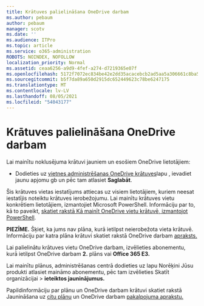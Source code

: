 ```yaml
---
title: Krātuves palielināšana OneDrive darbam
ms.author: pebaum
author: pebaum
manager: scotv
ms.date: ''
ms.audience: ITPro
ms.topic: article
ms.service: o365-administration
ROBOTS: NOINDEX, NOFOLLOW
localization_priority: Normal
ms.assetid: ceaa6256-a9d9-4fef-a274-d7219365e07f
ms.openlocfilehash: 5172f7072ec834be42e2dd35acacebcb2ad5aa5a306661c8ba5ff6ed888f63f1
ms.sourcegitcommit: b5f7da89a650d2915dc652449623c78be6247175
ms.translationtype: MT
ms.contentlocale: lv-LV
ms.lasthandoff: 08/05/2021
ms.locfileid: "54043177"
---
```

# <a name="how-to-increase-storage-in-onedrive-for-business"></a>Krātuves palielināšana OneDrive darbam

Lai mainītu noklusējuma krātuvi jauniem un esošiem OneDrive lietotājiem:
  
- Dodieties uz [vietnes administrēšanas OneDrive krātuves](https://admin.onedrive.com/?v=StorageSettings)lapu , ievadiet jaunu apjomu gb un pēc tam atlasiet **Saglabāt**.

Šis krātuves vietas iestatījums attiecas uz visiem lietotājiem, kuriem neesat iestatījis noteiktu krātuves ierobežojumu. Lai mainītu krātuves vietu konkrētiem lietotājiem, izmantojiet Microsoft PowerShell. Informāciju par to, kā to paveikt, [skatiet rakstā Kā mainīt OneDrive vietu krātuvē, izmantojot PowerShell](https://docs.microsoft.com/onedrive/change-user-storage).

**PIEZĪME.** Šķiet, ka jums nav plāna, kurā ietilpst neierobežota vieta krātuvē. Informāciju par katra plāna krātuvi skatiet rakstā OneDrive darbam [apraksts.](https://docs.microsoft.com/office365/servicedescriptions/onedrive-for-business-service-description)
  
Lai palielinātu krātuves vietu OneDrive darbam, izvēlieties abonementu, kurā ietilpst OneDrive darbam **2.** plāns vai **Office 365 E3.**
  
Lai mainītu plānus, administrēšanas centrā  dodieties uz lapu Norēķini Jūsu produkti atlasiet maināmo abonementu, pēc tam izvēlieties Skatīt organizācijai \> [](https://go.microsoft.com/fwlink/p/?linkid=842054) **ieteiktos jauninājumus.**
  
Papildinformāciju par plānu un OneDrive darbam krātuvi skatiet rakstā Jaunināšana uz [citu plānu](https://docs.microsoft.com/microsoft-365/commerce/subscriptions/upgrade-to-different-plan) un OneDrive darbam [pakalpojuma aprakstu.](https://docs.microsoft.com/office365/servicedescriptions/onedrive-for-business-service-description)